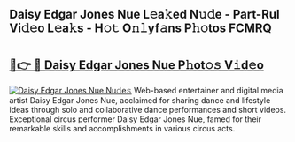 ## Daisy Edgar Jones Nue L𝚎a𝚔ed N𝚞𝚍e - Part-RuI Vi𝚍𝚎o L𝚎a𝚔s - H𝚘𝚝 O𝚗𝚕yf𝚊ns P𝚑𝚘tos FCMRQ

# <h2><a href="http://kf47kk6.oniu.top/?m=Daisy+Edgar+Jones+Nue">🔗👉 🔴 Daisy Edgar Jones Nue P𝚑ot𝚘𝚜 V𝚒d𝚎o</a></h2>

[![Daisy Edgar Jones Nue Nu𝚍e𝚜](https://i.imgur.com/0qMVB7G.gif)](http://kf47kk6.oniu.top/?m=Daisy+Edgar+Jones+Nue)
Web-based entertainer and digital media artist Daisy Edgar Jones Nue, acclaimed for sharing dance and lifestyle ideas through solo and collaborative dance performances and short videos. Exceptional circus performer Daisy Edgar Jones Nue, famed for their remarkable skills and accomplishments in various circus acts.  
